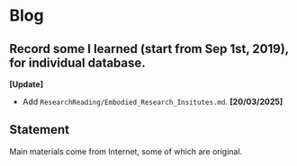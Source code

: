 # Blog
## Record some I learned (start from Sep 1st, 2019), for individual database.
**[Update]**

- Add `ResearchReading/Embodied_Research_Insitutes.md`. **[20/03/2025]**

## Statement
Main materials come from Internet, some of which are original.